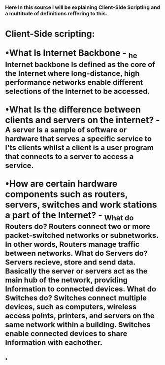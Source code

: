 <html>
 <title> My Website.</title>
<h3> Here In this source I will be explaining Client-Side Scripting and a multitude of definitions reffering to this.
 
<h1> Client-Side scripting:
<p> •What Is Internet Backbone - <sub> he Internet backbone Is defined as the core of the Internet where long-distance, high performance networks enable different selections of the Internet to be accessed. 
<p> •What Is the difference between clients and servers on the internet? - <sub> A server Is a sample of software or hardware that serves a specific service to I'ts clients whilst a client is a user program that connects to a server to access a service. 
<p> •How are certain hardware components such as routers, servers, switches and work stations a part of the Internet? - <sub> What do Routers do? Routers connect two or more packet-switched networks or subnetworks. In other words, Routers manage traffic between networks. What do Servers do? Servers recieve, store and send data. Basically the server or servers act as the main hub of the network, providing Information to connected devices. What do Switches do? Switches connect multiple devices, such as computers, wireless access points, printers, and servers on the same network within a building. Switches enable connected devices to share Information with eachother. 
<h3> •



